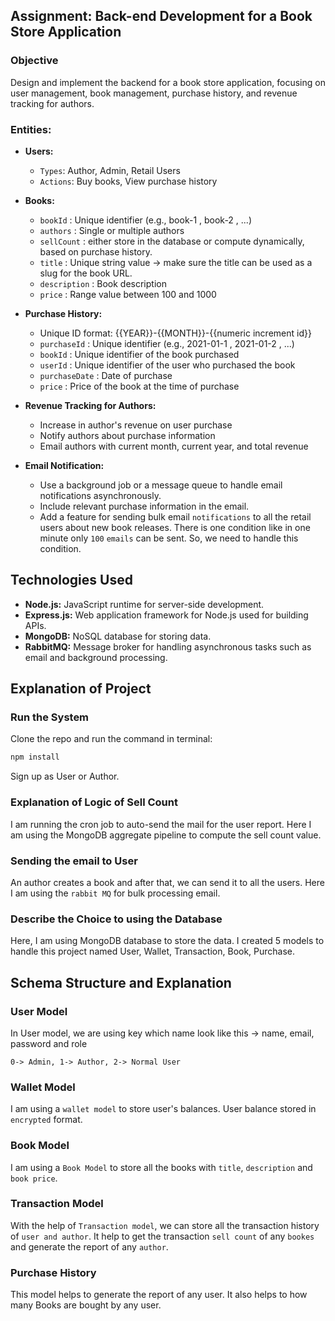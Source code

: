 ## Assignment: Back-end Development for a Book Store Application

### Objective
Design and implement the backend for a book store application, focusing on user management, book management, purchase history, and revenue tracking for authors.
### Entities:
* **Users:**
	- `Types`: Author, Admin, Retail Users
	- `Actions`: Buy books, View purchase history

* **Books:**
	- `bookId` : Unique identifier (e.g., book-1 , book-2 , ...)
	- `authors` : Single or multiple authors
	- `sellCount` : either store in the database or compute dynamically, based on purchase history.
	- `title` : Unique string value -> make sure the title can be used as a slug for the book URL.
	- `description` : Book description
	- `price` : Range value between 100 and 1000

* **Purchase History:**
	- Unique ID format: {{YEAR}}-{{MONTH}}-{{numeric increment id}}
	- `purchaseId` : Unique identifier (e.g., 2021-01-1 , 2021-01-2 , ...)
	- `bookId` : Unique identifier of the book purchased
	- `userId` : Unique identifier of the user who purchased the book
	- `purchaseDate` : Date of purchase
	- `price` : Price of the book at the time of purchase
* **Revenue Tracking for Authors:**
	- Increase in author's revenue on user purchase
	- Notify authors about purchase information
	- Email authors with current month, current year, and total revenue
* **Email Notification:**
	- Use a background job or a message queue to handle email notifications asynchronously.
	- Include relevant purchase information in the email.
	- Add a feature for sending bulk email `notifications` to all the retail users about new book releases. There is one condition like in one minute only `100` `emails` can be sent. So, we need to handle this
	condition.

## Technologies Used

- **Node.js:** JavaScript runtime for server-side development.
- **Express.js:** Web application framework for Node.js used for building APIs.
- **MongoDB:** NoSQL database for storing data.
- **RabbitMQ:** Message broker for handling asynchronous tasks such as email and background processing.

## Explanation of Project 
### Run the System

Clone the repo and run the command in terminal:

```bash
npm install
```

Sign up as User or Author.

### Explanation of Logic of Sell Count

I am running the cron job to auto-send the mail for the user report. Here I am using the MongoDB aggregate pipeline to compute the sell count value.

### Sending the email to User

An author creates a book and after that, we can send it to all the users. Here I am using the `rabbit MQ` for bulk processing email.

### Describe the Choice to using the Database

Here, I am using MongoDB database to store the data.
I created 5 models to handle this project named
User, Wallet, Transaction, Book, Purchase.

## Schema Structure and Explanation

### User Model

In User model, we are using key which name look like this ->
name, email, password and role 

    0-> Admin, 1-> Author, 2-> Normal User

### Wallet Model
I am using a `wallet model` to store user's balances. User balance stored in `encrypted` format.

### Book Model
I am using a `Book Model` to store all the books with `title`, `description` and `book price`.

### Transaction Model
With the help of `Transaction model`, we can store all the transaction history of `user and author`. It help to get the transaction `sell count` of any `bookes` and generate the report of any `author`.

### Purchase History
This model helps to generate the report of any user. It also helps to how many Books are bought by any user.
